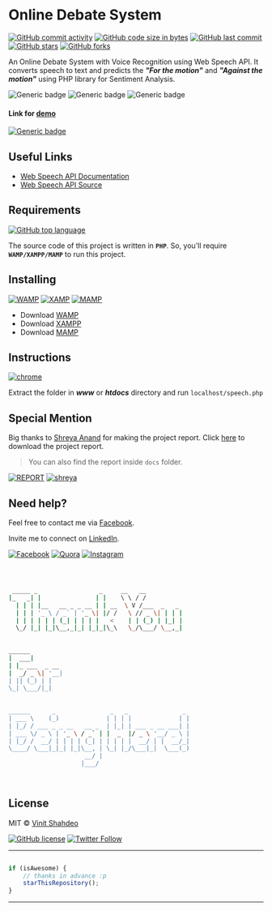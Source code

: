 # Online Debate System

[![GitHub commit activity](https://img.shields.io/github/commit-activity/y/vinitshahdeo/online-debate-system.svg?logo=github&style=social)](https://github.com/vinitshahdeo/) [![GitHub code size in bytes](https://img.shields.io/github/languages/code-size/vinitshahdeo/online-debate-system.svg?logo=github&style=social)](https://github.com/vinitshahdeo/) [![GitHub last commit](https://img.shields.io/github/last-commit/vinitshahdeo/online-debate-system.svg?style=social&logo=git)](https://github.com/vinitshahdeo/) [![GitHub stars](https://img.shields.io/github/stars/vinitshahdeo/online-debate-system.svg?style=social)](https://github.com/vinitshahdeo/online-debate-system/stargazers) [![GitHub forks](https://img.shields.io/github/forks/vinitshahdeo/online-debate-system.svg?style=social&logo=git)](https://github.com/vinitshahdeo/online-debate-system/network)

An Online Debate System with Voice Recognition using Web Speech API. It converts speech to text and predicts the ***"For the motion"*** and ***"Against the motion"*** using PHP library for Sentiment Analysis.

![Generic badge](https://img.shields.io/badge/debate-system-orange.svg) 
![Generic badge](https://img.shields.io/badge/speech-api-yellowgreen.svg)
![Generic badge](https://img.shields.io/badge/sentiment-analysis-ff69b4.svg) 

#### Link for [demo](https://vinitshahdeo.github.io/online-debate-system/speech.html) 
[![Generic badge](https://img.shields.io/badge/view-demo-teal.svg)](https://vinitshahdeo.github.io/online-debate-system/speech.html)

## Useful Links

- [Web Speech API Documentation](https://w3c.github.io/speech-api/speechapi.html)
- [Web Speech API Source](https://github.com/w3c/speech-api)

## Requirements

[![GitHub top language](https://img.shields.io/github/languages/top/vinitshahdeo/online-debate-system.svg?logo=php&style=social)](https://github.com/vinitshahdeo/)

The source code of this project is written in **`PHP`**. So, you'll require **`WAMP/XAMPP/MAMP`** to run this project.

## Installing

[![WAMP](https://img.shields.io/badge/wamp-server-red.svg)](http://www.wampserver.com/en/) [![XAMP](https://img.shields.io/badge/xampp-server-blue.svg)](https://www.apachefriends.org/download.html) [![MAMP](https://img.shields.io/badge/mamp-server-lightgrey.svg)](https://www.mamp.info/en/)

- Download [WAMP](http://www.wampserver.com/en/)
- Download [XAMPP](https://www.apachefriends.org/download.html)
- Download [MAMP](https://www.mamp.info/en/)

## Instructions

[![chrome](https://img.shields.io/badge/Open-localhost/speech.php-lightgrey.svg?logo=google-chrome&style=popout&logoColor=red)](https://www.facebook.com/vinit.shahdeo)

Extract the folder in ***www*** or ***htdocs*** directory and run `localhost/speech.php`

## Special Mention

Big thanks to [Shreya Anand](https://github.com/ShreyaAnand) for making the project report. Click [here](https://github.com/vinitshahdeo/online-debate-system/raw/master/docs/AI%20Review-2.pdf) to download the project report. 

> You can also find the report inside `docs` folder.

[![REPORT](https://img.shields.io/badge/download-Project%20Report-blue.svg?logo=microsoft-word&style=social)](https://github.com/vinitshahdeo/online-debate-system/raw/master/docs/AI%20Review-2.pdf) [![shreya](https://img.shields.io/badge/GitHub-@ShreyaAnand-follow.svg?logo=github&style=social)](https://github.com/ShreyaAnand)

## Need help?

Feel free to contact me via [Facebook](https://www.facebook.com/vinit.shahdeo).

Invite me to connect on [LinkedIn](https://www.linkedin.com/in/vinitshahdeo/).

[![Facebook](https://img.shields.io/badge/Facebook-add-blue.svg?logo=facebook&logoColor=white)](https://www.facebook.com/vinit.shahdeo) [![Quora](https://img.shields.io/badge/Quora-ask-red.svg?logo=quora)](https://www.quora.com/profile/Vinit-Shahdeo-1) [![Instagram](https://img.shields.io/badge/Instagram-follow-yellow.svg?logo=instagram&logoColor=white)](https://www.instagram.com/vinitshahdeo/)

```bash



 _____ _                 _     __   __            
|_   _| |               | |    \ \ / /            
  | | | |__   __ _ _ __ | | __  \ V /___  _   _   
  | | | '_ \ / _` | '_ \| |/ /   \ // _ \| | | |  
  | | | | | | (_| | | | |   <    | | (_) | |_| |  
  \_/ |_| |_|\__,_|_| |_|_|\_\   \_/\___/ \__,_|  
                                                  
                                                  
______                                            
|  ___|                                           
| |_ ___  _ __                                    
|  _/ _ \| '__|                                   
| || (_) | |                                      
\_| \___/|_|                                      
                                                  
                                                  
______      _               _   _               _ 
| ___ \    (_)             | | | |             | |
| |_/ / ___ _ _ __   __ _  | |_| | ___ _ __ ___| |
| ___ \/ _ \ | '_ \ / _` | |  _  |/ _ \ '__/ _ \ |
| |_/ /  __/ | | | | (_| | | | | |  __/ | |  __/_|
\____/ \___|_|_| |_|\__, | \_| |_/\___|_|  \___(_)
                     __/ |                        
                    |___/                         

 


```

## License

MIT &copy; [Vinit Shahdeo](https://github.com/vinitshahdeo/online-debate-system/blob/master/LICENSE)

[![GitHub license](https://img.shields.io/github/license/vinitshahdeo/online-debate-system.svg?style=social&logo=github)](https://github.com/vinitshahdeo/online-debate-system/blob/master/LICENSE) [![Twitter Follow](https://img.shields.io/twitter/follow/Vinit_Shahdeo.svg?style=social)](https://twitter.com/Vinit_Shahdeo)

---------

```javascript

if (isAwesome) {
    // thanks in advance :p
    starThisRepository();
}

```

-----------
